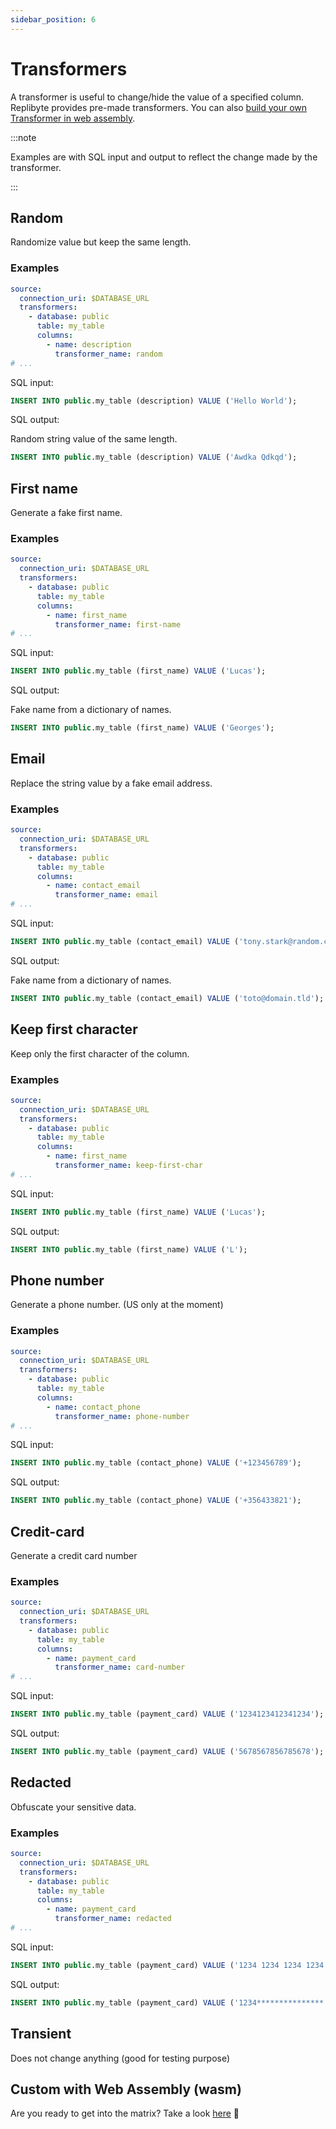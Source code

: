 ```yaml
---
sidebar_position: 6
---
```


# Transformers

A transformer is useful to change/hide the value of a specified column. Replibyte provides pre-made transformers. You can also [build your own Transformer in web assembly](#wasm).

:::note

Examples are with SQL input and output to reflect the change made by the transformer.

:::

## Random

Randomize value but keep the same length.

### Examples

```yaml
source:
  connection_uri: $DATABASE_URL
  transformers:
    - database: public
      table: my_table
      columns:
        - name: description
          transformer_name: random
# ...
```

SQL input:

```sql
INSERT INTO public.my_table (description) VALUE ('Hello World');
```

SQL output:

Random string value of the same length.

```sql
INSERT INTO public.my_table (description) VALUE ('Awdka Qdkqd');
```

## First name

Generate a fake first name.

### Examples

```yaml 
source:
  connection_uri: $DATABASE_URL
  transformers:
    - database: public
      table: my_table
      columns:
        - name: first_name
          transformer_name: first-name
# ...
```

SQL input:

```sql
INSERT INTO public.my_table (first_name) VALUE ('Lucas');
```

SQL output:

Fake name from a dictionary of names.

```sql
INSERT INTO public.my_table (first_name) VALUE ('Georges');
```


## Email

Replace the string value by a fake email address.

### Examples

```yaml
source:
  connection_uri: $DATABASE_URL
  transformers:
    - database: public
      table: my_table
      columns:
        - name: contact_email
          transformer_name: email
# ...
```

SQL input:

```sql
INSERT INTO public.my_table (contact_email) VALUE ('tony.stark@random.com');
```

SQL output:

Fake name from a dictionary of names.

```sql
INSERT INTO public.my_table (contact_email) VALUE ('toto@domain.tld');
```


## Keep first character

Keep only the first character of the column.

### Examples

```yaml
source:
  connection_uri: $DATABASE_URL
  transformers:
    - database: public
      table: my_table
      columns:
        - name: first_name
          transformer_name: keep-first-char
# ...
```

SQL input:

```sql
INSERT INTO public.my_table (first_name) VALUE ('Lucas');
```

SQL output:

```sql
INSERT INTO public.my_table (first_name) VALUE ('L');
```

## Phone number

Generate a phone number. (US only at the moment)

### Examples

```yaml
source:
  connection_uri: $DATABASE_URL
  transformers:
    - database: public
      table: my_table
      columns:
        - name: contact_phone
          transformer_name: phone-number
# ...
```

SQL input:

```sql
INSERT INTO public.my_table (contact_phone) VALUE ('+123456789');
```

SQL output:

```sql
INSERT INTO public.my_table (contact_phone) VALUE ('+356433821');
```

## Credit-card

Generate a credit card number

### Examples

```yaml
source:
  connection_uri: $DATABASE_URL
  transformers:
    - database: public
      table: my_table
      columns:
        - name: payment_card
          transformer_name: card-number
# ...
```

SQL input:

```sql
INSERT INTO public.my_table (payment_card) VALUE ('1234123412341234');
```

SQL output:

```sql
INSERT INTO public.my_table (payment_card) VALUE ('5678567856785678');
```

## Redacted

Obfuscate your sensitive data.

### Examples

```yaml
source:
  connection_uri: $DATABASE_URL
  transformers:
    - database: public
      table: my_table
      columns:
        - name: payment_card
          transformer_name: redacted
# ...
```

SQL input:

```sql
INSERT INTO public.my_table (payment_card) VALUE ('1234 1234 1234 1234');
```

SQL output:

```sql
INSERT INTO public.my_table (payment_card) VALUE ('1234***************');
```

## Transient

Does not change anything (good for testing purpose)

## Custom with Web Assembly (wasm)

Are you ready to get into the matrix? Take a look [here](/docs/advanced-guides/web-assembly-transformer) 👀
